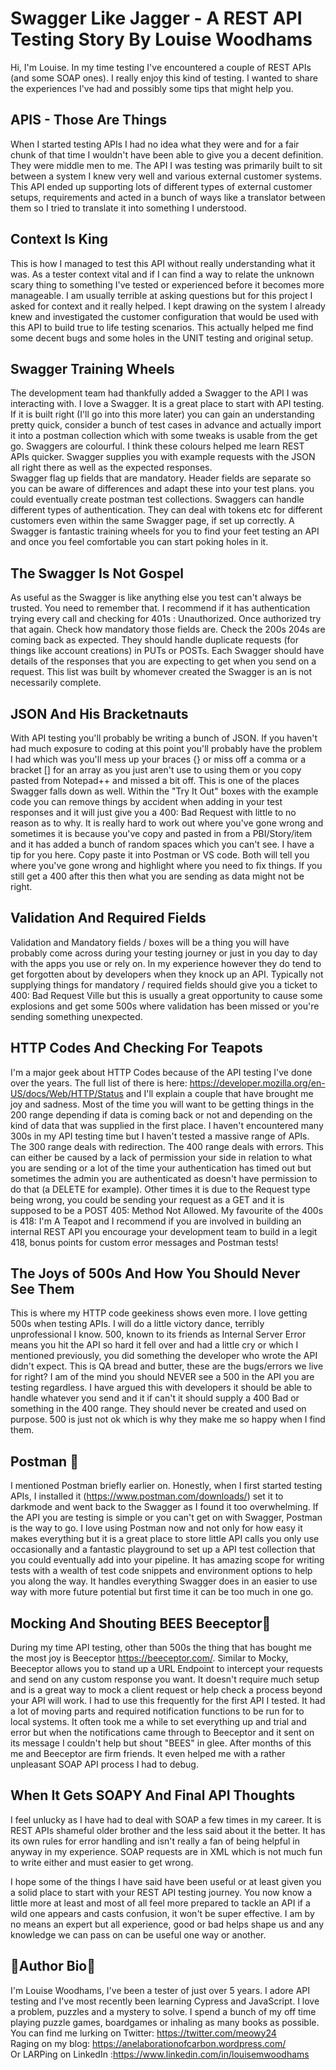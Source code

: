 # Swagger Like Jagger - A REST API Testing Story By Louise Woodhams

Hi, I'm Louise. In my time testing I've encountered a couple of REST APIs (and some SOAP ones). I really enjoy this kind of testing. I wanted to share the experiences 
I've had and possibly some tips that might help you.

## APIS - Those Are Things 

When I started testing APIs I had no idea what they were and for a fair chunk of that time I wouldn't have been able to give you a decent definition. 
They were middle men to me. The API I was testing was primarily built to sit between a system I knew very well and various external customer systems. This API ended up supporting lots of different types of external customer setups, requirements and acted in a bunch of ways like a translator between them so I tried to translate it into something I understood.

## Context Is King 

This is how I managed to test this API without really understanding what it was. As a tester context vital and if I can find a way to relate the unknown scary thing to something I've tested or 
experienced before it becomes more manageable. I am usually terrible at asking questions but for this project I asked for context and it really helped. I kept drawing on the system I already knew and 
investigated the customer configuration that would be used with this API to build true to life testing scenarios. This actually helped me find some decent bugs and some holes in the UNIT testing and original setup.


## Swagger Training Wheels 

The development team had thankfully added a Swagger to the API I was interacting with. I love a Swagger. It is a great place to start with API testing. If it is built right (I'll go into this more later) you can gain an understanding pretty quick, consider a bunch of test cases in advance and actually import it into a postman collection which with some tweaks is usable from the get go. 
Swaggers are colourful. I think these colours helped me learn REST APIs quicker. Swagger supplies you with example requests with the JSON all right there as well as the expected responses.  
Swagger flag up fields that are mandatory. Header fields are separate so you can be aware of differences and adapt these into your test plans. you could eventually create postman test collections. 
Swaggers can handle different types of authentication. They can deal with tokens etc for different customers even within the same Swagger page, if set up correctly. A Swagger is fantastic training wheels for you to find your feet testing an API and once you feel comfortable you can start poking holes in it.  

## The Swagger Is Not Gospel 

As useful as the Swagger is like anything else you test can't always be trusted. You need to remember that. I recommend if it has authentication trying every call and checking for 401s : Unauthorized. Once authorized try that again. Check how mandatory those fields are. Check the 200s 204s are coming back as expected. They should handle duplicate requests (for things like account creations) in PUTs or POSTs. Each Swagger should have details of the responses that you are expecting to get when you send on a request. This list was built by whomever created the Swagger is an is not necessarily complete.


## JSON And His Bracketnauts 

With API testing you'll probably be writing a bunch of JSON. If you haven't had much exposure to coding at this point you'll probably have the problem I had which was you'll mess up your braces {} or miss off a comma or a bracket [] for an array as you just aren't use to using them or you copy pasted from Notepad++ and missed a bit off. This is one of the places Swagger falls down as well. Within the "Try It Out" boxes with the example code you can remove things by accident when adding in your test responses and it will just give you a 400: Bad Request with little to no reason as to why. It is really hard to work out where you've gone wrong and sometimes it is because you've 
copy and pasted in from a PBI/Story/item and it has added a bunch of random spaces which you can't see. I have a tip for you here. Copy paste it into Postman or VS code. Both will tell you where you've gone wrong and highlight where you need to fix things. If you still get a 400 after this then what you are sending as data might not be right.


## Validation And Required Fields 

Validation and Mandatory fields / boxes will be a thing you will have probably come across during your testing journey or just in you day to day with the apps you use or rely on. In my experience however they do tend to get forgotten about by developers when they knock up an API. Typically not supplying things for mandatory / required fields should give you a ticket to 400: Bad Request Ville but this is usually a great opportunity to cause some explosions and get some 500s where validation has been missed or you're sending something unexpected.

## HTTP Codes And Checking For Teapots 

I'm a major geek about HTTP Codes because of the API testing I've done over the years. The full list of there is here: https://developer.mozilla.org/en-US/docs/Web/HTTP/Status and I'll explain a couple that 
have brought me joy and sadness. Most of the time you will want to be getting things in the 200 range depending if data is coming back or not and depending on the kind of data that was supplied in the first place.
I haven't encountered many 300s in my API testing time but I haven't tested a massive range of APIs. The 300 range deals with redirection. The 400 range deals with errors. This can either be caused by a lack 
of permission your side in relation to what you are sending or a lot of the time your authentication has timed out but sometimes the admin you are authenticated as doesn't have permission to do that (a DELETE for example). Other
times it is due to the Request type being wrong, you could be sending your request as a GET and it is supposed to be a POST 405: Method Not Allowed. My favourite of the 400s is 418: I'm A Teapot and 
I recommend if you are involved in building an internal REST API you encourage your development team to build in a legit 418, bonus points for custom error messages and Postman tests!

 ## The Joys of 500s And How You Should Never See Them 

This is where my HTTP code geekiness shows even more. I love getting 500s when testing APIs. I will do a little victory dance, terribly unprofessional I know. 500, known to its friends as Internal Server Error means 
you hit the API so hard it fell over and had a little cry or which I mentioned previously, you did something the developer who wrote the API didn't expect. This is QA bread and butter, these are the 
bugs/errors we live for right? I am of the mind you should NEVER see a 500 in the API you are testing regardless. I have argued this with developers it should be able to handle whatever you send and it 
if can't it should supply a 400 Bad or something in the 400 range. They should never be created and used on purpose. 500 is just not ok which is why they make me so happy when I find them.


## Postman 🚀

I mentioned Postman briefly earlier on. Honestly, when I first started testing APIs, I installed it (https://www.postman.com/downloads/) set it to darkmode and went back to the Swagger as I found it too overwhelming. 
If the API you are testing is simple or you can't get on with Swagger, Postman is the way to go. 
I love using Postman now and not only for how easy it makes everything but it is a great place to store little API calls you only use occasionally and a fantastic playground to set up a API test collection that you could eventually add into your pipeline. It has amazing scope for writing tests with a wealth of test code snippets and environment options to help you along the way. 
It handles everything Swagger does in an easier to use way with more future potential but first time it can be too much in one go. 
 

## Mocking And Shouting BEES Beeceptor🐝

During my time API testing, other than 500s the thing that has bought me the most joy is Beeceptor https://beeceptor.com/. Similar to Mocky, Beeceptor allows you to stand up a URL Endpoint to intercept your requests and send on any custom response you want.  It doesn't require much setup and is a great way to mock a client request or help check a process beyond your API will work. I had to use this frequently for the first API I tested. It had a lot of moving parts and required notification functions to be run for to local systems. It often took me a while to set everything up and trial and error but when the notifications came through to Beeceptor and it sent on its message I couldn't help but shout "BEES" in glee. After months of this me and Beeceptor are firm friends. It even helped me with a rather unpleasant SOAP API process I had to debug.

## When It Gets SOAPY And Final API Thoughts

I feel unlucky as I have had to deal with SOAP a few times in my career. It is REST APIs shameful older brother and the less said about it the better. It has its own rules for error handling and isn't really a fan of being helpful in anyway in my experience. SOAP requests are in XML which is not much fun to write either and must easier to get wrong.

I hope some of the things I have said have been useful or at least given you a solid place to start with your REST API testing journey.  You now know a little more at least and most of all feel more prepared to tackle an API if a wild one appears and casts confusion, it won't be super effective. I am by no means an expert but all experience, good or bad helps shape us and any knowledge we can pass on can be useful one way or another. 

## 🦇Author Bio🦇
I'm Louise Woodhams, I've been a tester of just over 5 years. I adore API testing and I've most recently been learning Cypress and JavaScript. I love a problem, puzzles and a mystery to solve. I spend a bunch of my off time playing puzzle games, boardgames or inhaling as many books as possible.   
You can find me lurking on Twitter: https://twitter.com/meowy24  
Raging on my blog: https://anelaborationofcarbon.wordpress.com/  
Or LARPing on LinkedIn :https://www.linkedin.com/in/louisemwoodhams   




